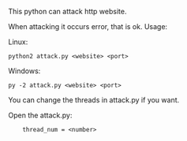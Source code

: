 This python can attack http website.

When attacking it occurs error, that is ok. 
Usage:
    
  Linux:
 
    python2 attack.py <website> <port>
 Windows:
 
    py -2 attack.py <website> <port>

You can change the threads in attack.py if you want.

Open the attack.py:

        thread_num = <number>
